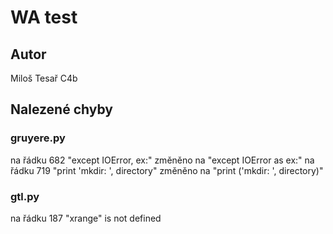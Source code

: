 # WA test
 
## Autor
Miloš Tesař C4b

## Nalezené chyby

### gruyere.py

na řádku 682 "except IOError, ex:" změněno na "except IOError as ex:"
na řádku 719 "print 'mkdir: ', directory" změněno na "print ('mkdir: ', directory)"

### gtl.py
na řádku 187 "xrange" is not defined